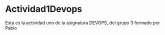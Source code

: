 # Actividad1Devops

Esta es la actividad uno de la asignatura DEVOPS, del grupo 3 formado por Pablo
